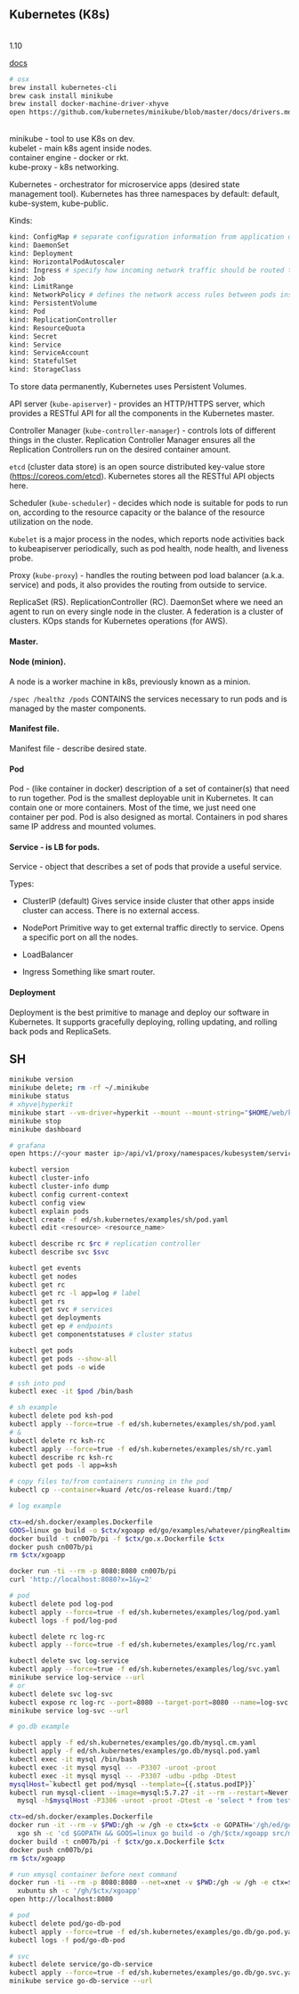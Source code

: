 Kubernetes (K8s)
-
<br>1.10

[docs](https://kubernetes.io/docs/)

````bash
# osx
brew install kubernetes-cli
brew cask install minikube
brew install docker-machine-driver-xhyve
open https://github.com/kubernetes/minikube/blob/master/docs/drivers.md#hyperkit-driver
````
<br>minikube         - tool to use K8s on dev.
<br>kubelet          - main k8s agent inside nodes.
<br>container engine - docker or rkt.
<br>kube-proxy       - k8s networking.

Kubernetes - orchestrator for microservice apps (desired state management tool).
Kubernetes has three namespaces by default: default, kube-system, kube-public.

Kinds:

````sh
kind: ConfigMap # separate configuration information from application definition
kind: DaemonSet
kind: Deployment
kind: HorizontalPodAutoscaler
kind: Ingress # specify how incoming network traffic should be routed to services and pods
kind: Job
kind: LimitRange
kind: NetworkPolicy # defines the network access rules between pods inside the cluster
kind: PersistentVolume
kind: Pod
kind: ReplicationController
kind: ResourceQuota
kind: Secret
kind: Service
kind: ServiceAccount
kind: StatefulSet
kind: StorageClass
````

To store data permanently, Kubernetes uses Persistent Volumes.

API server (`kube-apiserver`) - provides an HTTP/HTTPS server,
which provides a RESTful API for all the components in the Kubernetes master.

Controller Manager (`kube-controller-manager`) - controls lots of different things
in the cluster. Replication Controller Manager ensures all the Replication
Controllers run on the desired container amount.

`etcd` (cluster data store) is an open source distributed key-value store (https://coreos.com/etcd).
Kubernetes stores all the RESTful API objects here.

Scheduler (`kube-scheduler`) - decides which node is suitable for pods to run on,
according to the resource capacity or the balance of the resource utilization on the node.

`Kubelet` is a major process in the nodes, which reports node activities back
to kubeapiserver periodically, such as pod health, node health, and liveness probe.

Proxy (`kube-proxy`) - handles the routing between pod load balancer (a.k.a. service)
and pods, it also provides the routing from outside to service.

ReplicaSet (RS).
ReplicationController (RC).
DaemonSet where we need an agent to run on every single node in the cluster.
A federation is a cluster of clusters.
KOps stands for Kubernetes operations (for AWS).

#### Master.

#### Node (minion).

A node is a worker machine in k8s, previously known as a minion.

`/spec /healthz /pods`
CONTAINS the services necessary to run pods and is managed by the master components.

#### Manifest file.

Manifest file - describe desired state.

#### Pod

Pod - (like container in docker)
description of a set of container(s) that need to run together.
Pod is the smallest deployable unit in Kubernetes.
It can contain one or more containers.
Most of the time, we just need one container per pod.
Pod is also designed as mortal.
Containers in pod shares same IP address and mounted volumes.

#### Service - is LB for pods.

Service - object that describes a set of pods that provide a useful service.

Types:

* ClusterIP (default)
  Gives service inside cluster that other apps inside cluster can access.
  There is no external access.

* NodePort
  Primitive way to get external traffic directly to service.
  Opens a specific port on all the nodes.

* LoadBalancer

* Ingress
  Something like smart router.

#### Deployment

Deployment is the best primitive to manage and deploy our software
in Kubernetes. It supports gracefully deploying, rolling updating,
and rolling back pods and ReplicaSets.

## SH

````bash
minikube version
minikube delete; rm -rf ~/.minikube
minikube status
# xhyve|hyperkit
minikube start --vm-driver=hyperkit --mount --mount-string="$HOME/web/kovpak/gh/ed:/ed"
minikube stop
minikube dashboard

# grafana
open https://<your master ip>/api/v1/proxy/namespaces/kubesystem/services/monitoring-grafana

kubectl version
kubectl cluster-info
kubectl cluster-info dump
kubectl config current-context
kubectl config view
kubectl explain pods
kubectl create -f ed/sh.kubernetes/examples/sh/pod.yaml
kubectl edit <resource> <resource_name>

kubectl describe rc $rc # replication controller
kubectl describe svc $svc

kubectl get events
kubectl get nodes
kubectl get rc
kubectl get rc -l app=log # label
kubectl get rs
kubectl get svc # services
kubectl get deployments
kubectl get ep # endpoints
kubectl get componentstatuses # cluster status

kubectl get pods
kubectl get pods --show-all
kubectl get pods -o wide

# ssh into pod
kubectl exec -it $pod /bin/bash

# sh example
kubectl delete pod ksh-pod
kubectl apply --force=true -f ed/sh.kubernetes/examples/sh/pod.yaml
# &
kubectl delete rc ksh-rc
kubectl apply --force=true -f ed/sh.kubernetes/examples/sh/rc.yaml
kubectl describe rc ksh-rc
kubectl get pods -l app=ksh

# copy files to/from containers running in the pod
kubectl cp --container=kuard /etc/os-release kuard:/tmp/
````

````bash
# log example

ctx=ed/sh.docker/examples.Dockerfile
GOOS=linux go build -o $ctx/xgoapp ed/go/examples/whatever/pingRealtimeLog.go
docker build -t cn007b/pi -f $ctx/go.x.Dockerfile $ctx
docker push cn007b/pi
rm $ctx/xgoapp

docker run -ti --rm -p 8080:8080 cn007b/pi
curl 'http://localhost:8080?x=1&y=2'

# pod
kubectl delete pod log-pod
kubectl apply --force=true -f ed/sh.kubernetes/examples/log/pod.yaml
kubectl logs -f pod/log-pod

kubectl delete rc log-rc
kubectl apply --force=true -f ed/sh.kubernetes/examples/log/rc.yaml

kubectl delete svc log-service
kubectl apply --force=true -f ed/sh.kubernetes/examples/log/svc.yaml
minikube service log-service --url
# or
kubectl delete svc log-svc
kubectl expose rc log-rc --port=8080 --target-port=8080 --name=log-svc --type=LoadBalancer
minikube service log-svc --url
````

````sh
# go.db example

kubectl apply -f ed/sh.kubernetes/examples/go.db/mysql.cm.yaml
kubectl apply -f ed/sh.kubernetes/examples/go.db/mysql.pod.yaml
kubectl exec -it mysql /bin/bash
kubectl exec -it mysql mysql -- -P3307 -uroot -proot
kubectl exec -it mysql mysql -- -P3307 -udbu -pdbp -Dtest
mysqlHost=`kubectl get pod/mysql --template={{.status.podIP}}`
kubectl run mysql-client --image=mysql:5.7.27 -it --rm --restart=Never -- \
  mysql -h$mysqlHost -P3306 -uroot -proot -Dtest -e 'select * from test_mysql'

ctx=ed/sh.docker/examples.Dockerfile
docker run -it --rm -v $PWD:/gh -w /gh -e ctx=$ctx -e GOPATH='/gh/ed/go/examples/db/' \
  xgo sh -c 'cd $GOPATH && GOOS=linux go build -o /gh/$ctx/xgoapp src/mysql/simple.go'
docker build -t cn007b/pi -f $ctx/go.x.Dockerfile $ctx
docker push cn007b/pi
rm $ctx/xgoapp

# run xmysql container before next command
docker run -ti --rm -p 8080:8080 --net=xnet -v $PWD:/gh -w /gh -e ctx=$ctx \
  xubuntu sh -c '/gh/$ctx/xgoapp'
open http://localhost:8080

# pod
kubectl delete pod/go-db-pod
kubectl apply --force=true -f ed/sh.kubernetes/examples/go.db/go.pod.yaml
kubectl logs -f pod/go-db-pod

# svc
kubectl delete service/go-db-service
kubectl apply --force=true -f ed/sh.kubernetes/examples/go.db/go.svc.yaml
minikube service go-db-service --url
````

